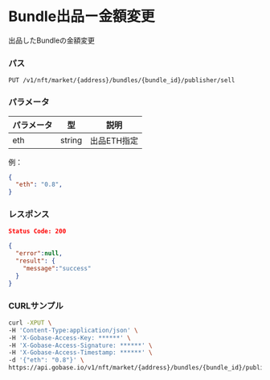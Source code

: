# Bundle出品ー金額変更

出品したBundleの金額変更

### パス
```
PUT /v1/nft/market/{address}/bundles/{bundle_id}/publisher/sell
```

### パラメータ

|  パラメータ    |  型              | 説明                |
| ------------ | ---------------- | ------------------- |
|  eth         |  string          | 出品ETH指定          |

例：
```json
{
  "eth": "0.8",
}
```

### レスポンス
```json
Status Code: 200

{
  "error":null,
  "result": {
    "message":"success"
  }
}
```

### CURLサンプル
```bash
curl -XPUT \
-H 'Content-Type:application/json' \
-H 'X-Gobase-Access-Key: ******' \
-H 'X-Gobase-Access-Signature: ******' \
-H 'X-Gobase-Access-Timestamp: ******' \
-d '{"eth": "0.8"}' \
https://api.gobase.io/v1/nft/market/{address}/bundles/{bundle_id}/publisher/sell
```
